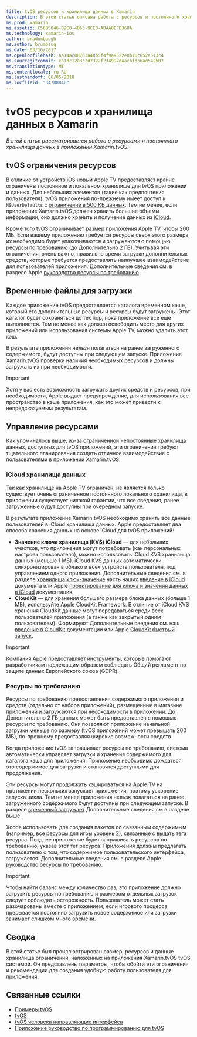 ```yaml
---
title: tvOS ресурсов и хранилища данных в Xamarin
description: В этой статье описана работа с ресурсов и постоянного хранилища данных в приложении tvOS, созданных с помощью Xamarin. В нем описывается ресурсы по требованию и систем хранения данных iCloud.
ms.prod: xamarin
ms.assetid: C56B5046-D2C0-4B63-9CE0-ADAA0EFD368A
ms.technology: xamarin-ios
author: bradumbaugh
ms.author: brumbaug
ms.date: 03/16/2017
ms.openlocfilehash: aa14ac08763a48b5f4f9a9522e8b10c652e513c4
ms.sourcegitcommit: ea1dc12a3c2d7322f234997daacbfdb6ad542507
ms.translationtype: MT
ms.contentlocale: ru-RU
ms.lasthandoff: 06/05/2018
ms.locfileid: "34788840"
---
```

# <a name="tvos-resources-and-data-storage-in-xamarin"></a>tvOS ресурсов и хранилища данных в Xamarin

_В этой статье рассматривается работа с ресурсами и постоянного хранилища данных в приложении Xamarin.tvOS._

<a name="tvOS-Resource-Limitations" />

## <a name="tvos-resource-limitations"></a>tvOS ограничения ресурсов

В отличие от устройств iOS новый Apple TV предоставляет крайне ограничены постоянное и локальном хранилище для tvOS приложений и данных. Для небольших элементов (такие как предпочтения пользователя), tvOS приложения по-прежнему имеет доступ к `NSUserDefaults` с [ограничение в 500 КБ данных](https://forums.developer.apple.com/message/50696#50696). Тем не менее, если приложение Xamarin.tvOS должен хранить большие объемы информации, оно должно хранить и получение данных из [iCloud](#iCloud-Data-Storage).

Кроме того tvOS ограничивает размер приложения Apple TV, чтобы 200 МБ. Если вашему приложению требуется ресурсы сверх этого размера, их необходимо будет упаковываются и загружаются с помощью [ресурсы по требованию](#On-Demand-Resources) (до Дополнительно 2 ГБ). Учитывая эти ограничения, очень важно, правильно время загрузки дополнительных средств, которые требуется предоставлять наилучшее взаимодействие для пользователей приложения. Дополнительные сведения см. в разделе Apple [руководство ресурсы по требованию](https://developer.apple.com/library/prerelease/tvos/documentation/FileManagement/Conceptual/On_Demand_Resources_Guide/index.html#//apple_ref/doc/uid/TP40015083).

<a name="Non-Persistent-Downloads" />

## <a name="non-persistent-downloads"></a>Временные файлы для загрузки

Каждое приложение tvOS предоставляется каталога временном кэше, который его дополнительные ресурсы и ресурсы будут загружены. Этот каталог будет сохраняться до тех пор, пока приложение все еще выполняется. Тем не менее как должен освободить место для других приложений или использования системы Apple TV, можно удалить этот кэш.

В результате приложения нельзя полагаться на ранее загруженного содержимого, будут доступны при следующем запуске. Приложение Xamarin.tvOS проверки наличия необходимых ресурсов и должны загружать их при необходимости.

> [!IMPORTANT]
> Хотя у вас есть возможность загружать других средств и ресурсов, при необходимости, Apple выдает предупреждение, для использования все пространство в кэше приложения, как это может привести к непредсказуемым результатам.




<a name="Managing-Resources" />

## <a name="managing-resources"></a>Управление ресурсами

Как упоминалось выше, из-за ограниченной непостоянные хранилища данных, доступных для tvOS приложений, эти ограничения требуют тщательного планирования создать отличное взаимодействие с пользователями в приложении Xamarin.tvOS.

<a name="iCloud-Data-Storage" />

### <a name="icloud-data-storage"></a>iCloud хранилища данных

Так как хранилище на Apple TV ограничен, не является только существует очень ограниченное постоянного локального хранилища, в приложении существует никакой гарантии, что все сведения, ранее загруженные будут доступны при очередном запуске.

В результате приложение Xamarin.tvOS необходимо хранить все данные пользователей в iCloud хранилища данных. Apple предоставляет два способа хранения данных на основе iCloud для tvOS приложений:

- **Значение ключа хранилища (KVS) iCloud** — для небольших участков, что приложения могут потребовать (как персональных настроек пользователя), можно использовать iCloud KVS хранилища данных (меньше 1 МБ). iCloud KVS данных автоматически синхронизирован в облако и всех устройств пользователя, под управлением одного приложения. Дополнительные сведения см. в разделе [хранилища ключ-значение](~/ios/data-cloud/introduction-to-icloud.md) часть наших [введение в iCloud](~/ios/data-cloud/introduction-to-icloud.md) документа или Apple [проектирование для ключа и значения данных в iCloud](https://developer.apple.com/library/prerelease/tvos/documentation/General/Conceptual/iCloudDesignGuide/Chapters/DesigningForKey-ValueDataIniCloud.html#//apple_ref/doc/uid/TP40012094-CH7) документация.
- **CloudKit** — для хранения большего размера блока данных (больше 1 МБ), используйте Apple CloudKit Framework. В отличие от iCloud KVS хранения CloudKit данные могут передаваться среди всех пользователей приложения (а также как закрытый одним пользователем). Формируют Дополнительные сведения см. наш [введение в CloudKit](~/ios/data-cloud/intro-to-cloudkit.md) документации или Apple [CloudKit быстрый запуск](https://developer.apple.com/library/prerelease/tvos/documentation/DataManagement/Conceptual/CloudKitQuickStart/Introduction/Introduction.html#//apple_ref/doc/uid/TP40014987).

> [!IMPORTANT]
> Компания Apple [предоставляет инструменты](https://developer.apple.com/support/allowing-users-to-manage-data/), которые помогают разработчикам надлежащим образом соблюдать Общий регламент по защите данных Европейского союза (GDPR).

<a name="On-Demand-Resources" />

### <a name="on-demand-resources"></a>Ресурсы по требованию

Ресурсы по требованию предоставления содержимого приложения и средств (отдельно от набора приложений), размещенные в магазине приложений и загружаются при необходимости в приложении. До Дополнительно 2 ГБ данных может быть предоставлен с помощью ресурсы по требованию. Они позволяют приложение начальной загрузки меньше по размеру (tvOS приложений может превышать 200 МБ), по-прежнему предоставляя широкие возможности средств.

Когда приложение tvOS запрашивает ресурсы по требованию, система автоматически управляет загрузки и хранения содержимого для каталога кэша для приложения. Приложение необходимо дождаться это содержимое для загрузки и становятся доступными для продолжения.

Эти ресурсы могут продолжать кэшироваться на Apple TV на протяжении нескольких запускает приложения, поэтому ускорение запуска цикла. Тем не менее приложения нельзя полагаться на ранее загруженного содержимого будут доступны при следующем запуске. В разделе [временный загружает](#Non-Persistent-Downloads) Дополнительные сведения см в разделе выше.

Xcode использовать для создания пакетов со связанным содержимым (например, все ресурсы для игры уровень 2), связанные с выдать тега ресурса. Позднее приложение будет запрашивать ресурсов по требованию, указав этот тег ресурса. Приложения должны предлагать пользователю о том, что содержимое пользовательского интерфейса, загружается. Дополнительные сведения см. в разделе Apple [руководство ресурсы по требованию](https://developer.apple.com/library/prerelease/tvos/documentation/FileManagement/Conceptual/On_Demand_Resources_Guide/index.html#//apple_ref/doc/uid/TP40015083).

> [!IMPORTANT]
> Чтобы найти баланс между количество раз, это приложение должно загрузить ресурсы по требованию и размером отдельных загрузок следует соблюдать осторожность. Пользователь может стать разочарованы вместе с приложением, если игрового процесса прерывается постоянно загрузить новое содержимое или загрузки занимает слишком много времени.




<a name="Summary" />

## <a name="summary"></a>Сводка

В этой статье был проиллюстрирован размер, ресурсов и данные хранилища ограничений, наложенных на приложения Xamarin.tvOS tvOS системой. Он представлены параметры, чтобы обойти эти ограничения и рекомендации для создания удобную работу пользователя для приложения.



## <a name="related-links"></a>Связанные ссылки

- [Примеры tvOS](https://developer.xamarin.com/samples/tvos/all/)
- [tvOS](https://developer.apple.com/tvos/)
- [tvOS человека направляющие интерфейса](https://developer.apple.com/tvos/human-interface-guidelines/)
- [Приложение руководство по программированию для tvOS](https://developer.apple.com/library/prerelease/tvos/documentation/General/Conceptual/AppleTV_PG/)
